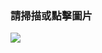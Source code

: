 
### 請掃描或點擊圖片

<a href="https://lin.ee/fsvPC5a">![](https://qr-official.line.me/gs/M_223qrbck_GW.png)</a>
